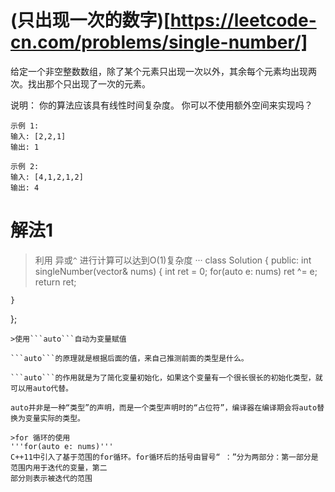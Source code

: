 # (只出现一次的数字)[https://leetcode-cn.com/problems/single-number/]
给定一个非空整数数组，除了某个元素只出现一次以外，其余每个元素均出现两次。找出那个只出现了一次的元素。

说明：
你的算法应该具有线性时间复杂度。 你可以不使用额外空间来实现吗？

```
示例 1:
输入: [2,2,1]
输出: 1
```
```
示例 2:
输入: [4,1,2,1,2]
输出: 4
```
# 解法1
> 利用 异或```^``` 进行计算可以达到O(1)复杂度
···
class Solution {
public:
    int singleNumber(vector<int>& nums) {
        int ret = 0;
        for(auto e: nums) ret ^= e;
        return ret;

    }
};
```
>使用```auto```自动为变量赋值

```auto```的原理就是根据后面的值，来自己推测前面的类型是什么。

```auto```的作用就是为了简化变量初始化，如果这个变量有一个很长很长的初始化类型，就可以用auto代替。

auto并非是一种“类型”的声明，而是一个类型声明时的“占位符”，编译器在编译期会将auto替换为变量实际的类型。

>for 循环的使用
'''for(auto e: nums)'''
C++11中引入了基于范围的for循环。for循环后的括号由冒号“ ：”分为两部分：第一部分是范围内用于迭代的变量，第二
部分则表示被迭代的范围
